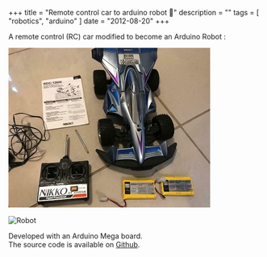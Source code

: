 +++
title = "Remote control car to arduino robot 🚗"
description = ""
tags = [
    "robotics",
    "arduino"
]
date = "2012-08-20"
+++

A remote control (RC) car modified to become an Arduino Robot : 

![RC car](/rc_car_to_arduino_robot/rc_car.jpg)

![Robot](/rc_car_to_arduino_robot/arduino_robot.gif)

Developed with an Arduino Mega board.    
The source code is available on [Github](https://github.com/francoislanc/arduino-car).
